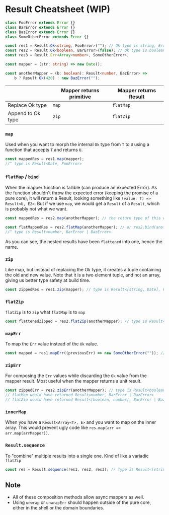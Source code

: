 # Result Cheatsheet (WIP)

```typescript
class FooError extends Error {}
class BarError extends Error {}
class BazError extends Error {}
class SomeOtherError extends Error {}

const res1 = Result.Ok<string, FooError>(""); // Ok type is string, Err type is Foo
const res2 = Result.Ok<boolean, BarError>(false); // Ok type is boolean, Err type is BarError
const res3 = Result.Err<Array<number>, SomeOtherError>;

const mapper = (str: string) => new Date();

const anotherMapper = (b: boolean): Result<number, BazError> =>
	b ? Result.Ok(420) : new BazError("");
```

|                   | Mapper returns primitive | Mapper returns Result |
| ----------------- | ------------------------ | --------------------- |
| Replace Ok type   | `map`                    | `flatMap`             |
| Append to Ok type | `zip`                    | `flatZip`             |

### `map`

Used when you want to morph the internal `Ok` type from `T` to `U` using a function that accepts `T` and returns `U`.

```typescript
const mappedRes = res1.map(mapper);
//^ type is Result<Date, FooError>
```

### `flatMap` / `bind`

When the mapper function is fallible (can produce an expected Error). As the function shouldn't throw the expected error (keeping the promise of a pure core), it will return a Result, looking something like `(value: T) => Result<U, E2>`. But if we use `map`, we would get a `Result` of a `Result`, which is probably not what we want.

```typescript
const mappedRes = res2.map(anotherMapper); // the return type of this will be Result<Result<number, BazError>, BarError>, which is not really what we want

const flatMappedRes = res2.flatMap(anotherMapper); // or res2.bind(anotherMapper)
//^ type is Result<number, BarError | BazError>.
```

As you can see, the nested results have been `flattened` into one, hence the name.

### `zip`

Like map, but instead of replacing the Ok type, it creates a tuple containing the old and new value. Note that it is a two element tuple, and not an array, giving us better type safety at build time.

```typescript
const zippedRes = res1.zip(mapper); // type is Result<[string, Date], FooError>.
```

### `flatZip`

`flatZip` is to `zip` what `flatMap` is to `map`

```typescript
const flattenedZipped = res2.flatZip(anotherMapper); // type is Result<[boolean, number], BarError | BazError>
```

### `mapErr`

To map the `Err` value instead of the `Ok` value.

```typescript
const mapped = res1.mapErr((previousErr) => new SomeOtherError("")); // Result<string, SomeOtherError>
```

### `zipErr`

For composing the `Err` values while discarding the `Ok` value from the mapper result. Most useful when the mapper returns a unit result.

```typescript
const zippedErr = res2.zipErr(anotherMapper); // type is Result<boolean, BarError | BazError>
// flatMap would have returned Result<number, BarError | BazError>
// flatZip would have returned Result<[boolean, number], BarError | BazError>
```

### `innerMap`

When you have a `Result<Array<T>, E>` and you want to map on the inner array. This would prevent ugly code like `res.map(arr => arr.map(arrMapper))`.

### `Result.sequence`

To "combine" multiple results into a single one. Kind of like a variadic `flatZip`

```typescript
const res = Result.sequence(res1, res2, res3); // Type is Result<[string, boolean, Array<number>], FooError | BarError | SomeOtherError>
```

## Note

- All of these composition methods allow async mappers as well.
- Using `unwrap` or `unwrapErr` should happen outside of the pure core, either in the shell or the domain boundaries.
